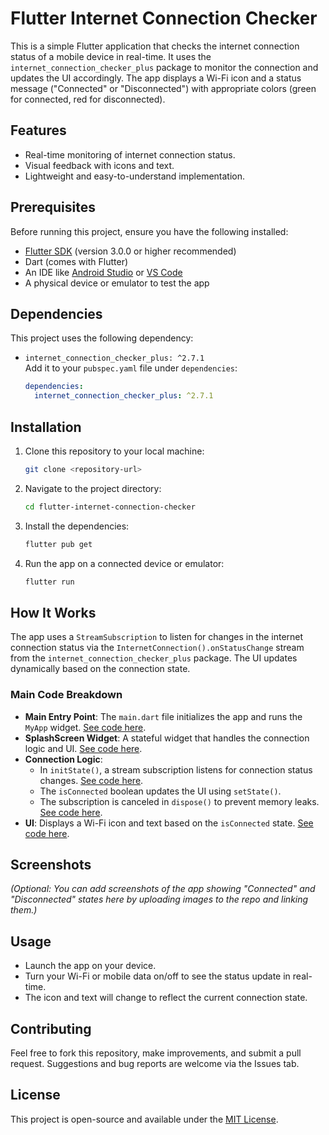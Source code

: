# Flutter Internet Connection Checker

This is a simple Flutter application that checks the internet connection status of a mobile device in real-time. It uses the `internet_connection_checker_plus` package to monitor the connection and updates the UI accordingly. The app displays a Wi-Fi icon and a status message ("Connected" or "Disconnected") with appropriate colors (green for connected, red for disconnected).

## Features

- Real-time monitoring of internet connection status.
- Visual feedback with icons and text.
- Lightweight and easy-to-understand implementation.

## Prerequisites

Before running this project, ensure you have the following installed:

- [Flutter SDK](https://flutter.dev/docs/get-started/install) (version 3.0.0 or higher recommended)
- Dart (comes with Flutter)
- An IDE like [Android Studio](https://developer.android.com/studio) or [VS Code](https://code.visualstudio.com/)
- A physical device or emulator to test the app

## Dependencies

This project uses the following dependency:

- `internet_connection_checker_plus: ^2.7.1`  
  Add it to your `pubspec.yaml` file under `dependencies`:
  ```yaml
  dependencies:
    internet_connection_checker_plus: ^2.7.1
  ```

## Installation

1. Clone this repository to your local machine:
   ```bash
   git clone <repository-url>
   ```
2. Navigate to the project directory:
   ```bash
   cd flutter-internet-connection-checker
   ```
3. Install the dependencies:
   ```bash
   flutter pub get
   ```
4. Run the app on a connected device or emulator:
   ```bash
   flutter run
   ```

## How It Works

The app uses a `StreamSubscription` to listen for changes in the internet connection status via the `InternetConnection().onStatusChange` stream from the `internet_connection_checker_plus` package. The UI updates dynamically based on the connection state.

### Main Code Breakdown

- **Main Entry Point**: The `main.dart` file initializes the app and runs the `MyApp` widget. [See code here](https://github.com/NimsaraC/check_internet_connection_flutter/blob/main/lib/main.dart#L6-L17).
- **SplashScreen Widget**: A stateful widget that handles the connection logic and UI. [See code here](https://github.com/NimsaraC/check_internet_connection_flutter/blob/main/lib/main.dart#L25-L73).
- **Connection Logic**:
  - In `initState()`, a stream subscription listens for connection status changes. [See code here](https://github.com/NimsaraC/check_internet_connection_flutter/blob/main/lib/main.dart#L33-L47).
  - The `isConnected` boolean updates the UI using `setState()`.
  - The subscription is canceled in `dispose()` to prevent memory leaks. [See code here](https://github.com/NimsaraC/check_internet_connection_flutter/blob/main/lib/main.dart#L50-L53).
- **UI**: Displays a Wi-Fi icon and text based on the `isConnected` state. [See code here](https://github.com/NimsaraC/check_internet_connection_flutter/blob/main/lib/main.dart#L57-L73).

## Screenshots

_(Optional: You can add screenshots of the app showing "Connected" and "Disconnected" states here by uploading images to the repo and linking them.)_

## Usage

- Launch the app on your device.
- Turn your Wi-Fi or mobile data on/off to see the status update in real-time.
- The icon and text will change to reflect the current connection state.

## Contributing

Feel free to fork this repository, make improvements, and submit a pull request. Suggestions and bug reports are welcome via the Issues tab.

## License

This project is open-source and available under the [MIT License](LICENSE).
